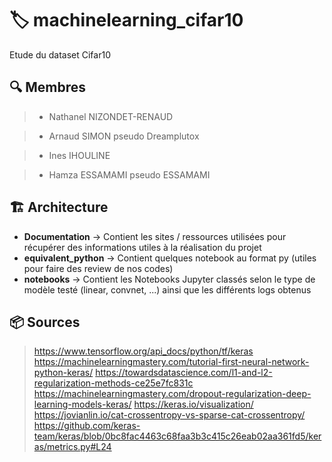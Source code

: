 # :label: machinelearning_cifar10
Etude du dataset Cifar10

## :mag: Membres

> - Nathanel NIZONDET-RENAUD

> - Arnaud SIMON pseudo Dreamplutox

> - Ines IHOULINE 

> - Hamza ESSAMAMI pseudo ESSAMAMI

## :building_construction: Architecture
* **Documentation** -> Contient les sites / ressources utilisées pour récupérer des informations utiles à la réalisation du projet
* **equivalent_python** -> Contient quelques notebook au format py (utiles pour faire des review de nos codes) 
* **notebooks** -> Contient les Notebooks Jupyter classés selon le type de modèle testé (linear, convnet, ...) ainsi que les différents logs obtenus

## :package: Sources
> https://www.tensorflow.org/api_docs/python/tf/keras
> https://machinelearningmastery.com/tutorial-first-neural-network-python-keras/
> https://towardsdatascience.com/l1-and-l2-regularization-methods-ce25e7fc831c
> https://machinelearningmastery.com/dropout-regularization-deep-learning-models-keras/
> https://keras.io/visualization/
> https://jovianlin.io/cat-crossentropy-vs-sparse-cat-crossentropy/
> https://github.com/keras-team/keras/blob/0bc8fac4463c68faa3b3c415c26eab02aa361fd5/keras/metrics.py#L24
